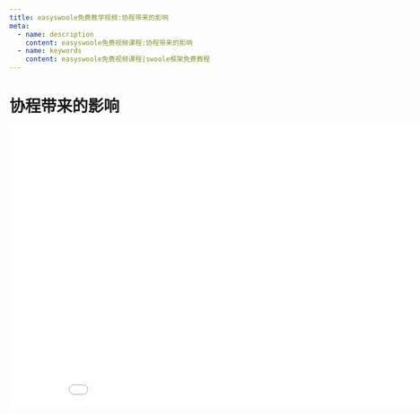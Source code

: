 ```yaml
---
title: easyswoole免费教学视频:协程带来的影响
meta:
  - name: description
    content: easyswoole免费视频课程:协程带来的影响
  - name: keywords
    content: easyswoole免费视频课程|swoole框架免费教程
---
```

# 协程带来的影响
<div>
    <iframe id="videoFrame" src="//player.bilibili.com/player.html?bvid=BV1Dj411C79G" scrolling="no" border="0" frameborder="no" framespacing="0" allowfullscreen="true" width="900px" height="500px"></iframe>
</div>

